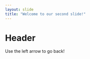 ```yaml
---
layout: slide
title: "Welcome to our second slide!"
---
```

# Header
Use the left arrow to go back!
